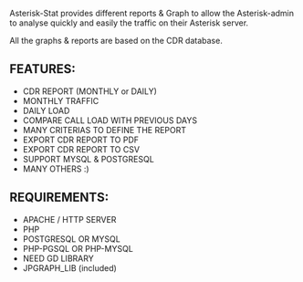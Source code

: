 Asterisk-Stat provides different reports & Graph to allow  the Asterisk-admin to analyse quickly and easily the traffic on their Asterisk server.

All the graphs & reports are based on the CDR database.

## FEATURES: ##
  * CDR REPORT (MONTHLY or DAILY)
  * MONTHLY TRAFFIC
  * DAILY LOAD
  * COMPARE CALL LOAD WITH PREVIOUS DAYS
  * MANY CRITERIAS TO DEFINE THE REPORT
  * EXPORT CDR REPORT TO PDF
  * EXPORT CDR REPORT TO CSV
  * SUPPORT MYSQL & POSTGRESQL
  * MANY OTHERS :)

## REQUIREMENTS: ##
  * APACHE / HTTP SERVER
  * PHP
  * POSTGRESQL OR MYSQL
  * PHP-PGSQL OR PHP-MYSQL
  * NEED GD LIBRARY
  * JPGRAPH\_LIB (included)